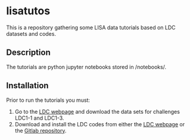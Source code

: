 # lisatutos
This is a repository gathering some LISA data tutorials based on LDC datasets and codes.


## Description
The tutorials are python jupyter notebooks stored in /notebooks/.

## Installation

Prior to run the tutorials you must:

1. Go to the [LDC webpage](https://lisa-ldc.lal.in2p3.fr/ldc) and download the data sets for challenges LDC1-1 and LDC1-3. 
2. Download and install the LDC codes from either the [LDC webpage](https://lisa-ldc.lal.in2p3.fr/code) or the [Gitlab repository](https://gitlab.in2p3.fr/stas/MLDC).

